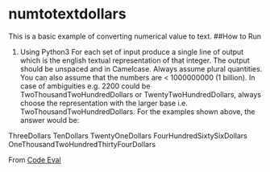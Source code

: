 # numtotextdollars
This is a basic example of converting numerical value to text.
##How to Run
1. Using Python3
For each set of input produce a single line of output which is the english textual representation of that integer. The output should be unspaced and in Camelcase. Always assume plural quantities. You can also assume that the numbers are < 1000000000 (1 billion). In case of ambiguities e.g. 2200 could be TwoThousandTwoHundredDollars or TwentyTwoHundredDollars, always choose the representation with the larger base i.e. TwoThousandTwoHundredDollars. For the examples shown above, the answer would be:

ThreeDollars
TenDollars
TwentyOneDollars
FourHundredSixtySixDollars
OneThousandTwoHundredThirtyFourDollars

From [Code Eval](https://www.codeeval.com/open_challenges/52/)
